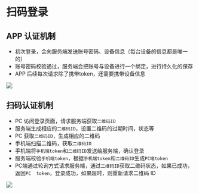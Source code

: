 # 扫码登录

## APP 认证机制

- 初次登录，会向服务端发送账号密码、设备信息（每台设备的信息都是唯一的）
- 账号密码校验通过，服务端会把账号与设备进行一个绑定，进行持久化的保存
- APP 后续每次请求除了携带token，还需要携带设备信息

![](https://cdn.musiblog.com/Web/%E5%9C%BA%E6%99%AF%E5%AE%9E%E7%8E%B0/%E6%89%AB%E7%A0%81%E7%99%BB%E5%BD%95-App%E8%AE%A4%E8%AF%81%E6%9C%BA%E5%88%B6.webp)

## 扫码认证机制

- PC 访问登录页面，请求服务端获取`二维码ID`
- 服务端生成相应的`二维码ID`，设置二维码的过期时间，状态等
- PC 获取`二维码ID`，生成相应的二维码
- 手机端扫描二维码，获取`二维码ID`
- 手机端将`手机端token`和`二维码ID`发送给服务端，确认登录
- 服务端校验`手机端token`，根据`手机端token`和`二维码ID`生成`PC端token`
- PC端通过轮询方式请求服务端，通过`二维码ID`获取二维码状态，如果已成功，返回`PC  token`，登录成功，如果超时，则重新请求二维码 ID

![](https://cdn.musiblog.com/Web/%E5%9C%BA%E6%99%AF%E5%AE%9E%E7%8E%B0/%E6%89%AB%E7%A0%81%E7%99%BB%E5%BD%95-%E6%89%AB%E7%A0%81%E8%AE%A4%E8%AF%81%E6%9C%BA%E5%88%B6.webp)